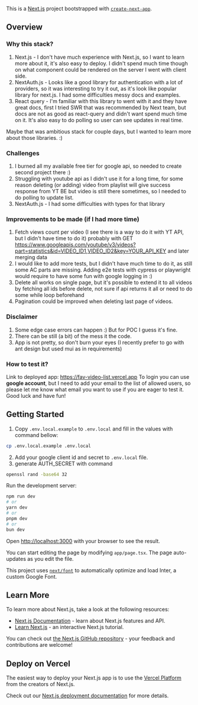 This is a [Next.js](https://nextjs.org/) project bootstrapped
with [`create-next-app`](https://github.com/vercel/next.js/tree/canary/packages/create-next-app).

## Overview

### Why this stack?

1. Next.js - I don't have much experience with Next.js, so I want to learn more about it, it's also easy to deploy. I
   didn't
   spend much time though on what component could be rendered on the server I went with client side.
2. NextAuth.js - Looks like a good library for authentication with a lot of providers, so it was interesting to try it
   out, as it's look like popular library for next.js. I had some difficulties messy docs and examples.
3. React query - I'm familiar with this library to went with it and they have great docs, first I tried SWR that was
   recommended by Next team, but docs are not as good as react-query and didn't want spend much time on it. It's also
   easy to do polling so user can see updates in real time.

Maybe that was ambitious stack for couple days, but I wanted to learn more about those libraries. :)

### Challenges

1. I burned all my available free tier for google api, so needed to create second project there :)
2. Struggling with youtube api as I didn't use it for a long time, for some reason deleting (or adding) video from
   playlist will
   give success response from YT BE but video is still there sometimes, so I needed to do polling to update list.
3. NextAuth.js - I had some difficulties with types for that library

### Improvements to be made (if I had more time)

1. Fetch views count per video (I see there is a way to do it with YT API, but I didn't have time to do it) probably
   with GET https://www.googleapis.com/youtube/v3/videos?part=statistics&id=VIDEO_ID1,VIDEO_ID2&key=YOUR_API_KEY and
   later merging data
2. I would like to add more tests, but I didn't have much time to do it, as still some AC parts are missing. Adding e2e
   tests with cypress or playwright would require to have some fun with google logging in :)
3. Delete all works on single page, but it's possible to extend it to all videos by fetching all ids before delete, not
   sure if api returns it all or need to do some while loop beforehand
4. Pagination could be improved when deleting last page of videos.

### Disclaimer

1. Some edge case errors can happen :) But for POC I guess it's fine.
2. There can be still (a bit) of the mess it the code.
3. App is not pretty, so don't burn your eyes (I recently prefer to go with ant design but used mui as in requirements)

### How to test it?

Link to deployed app: https://fav-video-list.vercel.app
To login you can use **google account**, but I need to add your email to the list of allowed users, so please let me know
what email you want to use if you are eager to test it. Good luck and have fun!

## Getting Started

1. Copy `.env.local.example` to `.env.local` and fill in the values with command bellow:

```bash
cp .env.local.example .env.local
```

2. Add your google client id and secret to `.env.local` file.
3. generate AUTH_SECRET with command

```bash
openssl rand -base64 32
```

Run the development server:

```bash
npm run dev
# or
yarn dev
# or
pnpm dev
# or
bun dev
```

Open [http://localhost:3000](http://localhost:3000) with your browser to see the result.

You can start editing the page by modifying `app/page.tsx`. The page auto-updates as you edit the file.

This project uses [`next/font`](https://nextjs.org/docs/basic-features/font-optimization) to automatically optimize and
load Inter, a custom Google Font.

## Learn More

To learn more about Next.js, take a look at the following resources:

- [Next.js Documentation](https://nextjs.org/docs) - learn about Next.js features and API.
- [Learn Next.js](https://nextjs.org/learn) - an interactive Next.js tutorial.

You can check out [the Next.js GitHub repository](https://github.com/vercel/next.js/) - your feedback and contributions
are welcome!

## Deploy on Vercel

The easiest way to deploy your Next.js app is to use
the [Vercel Platform](https://vercel.com/new?utm_medium=default-template&filter=next.js&utm_source=create-next-app&utm_campaign=create-next-app-readme)
from the creators of Next.js.

Check out our [Next.js deployment documentation](https://nextjs.org/docs/deployment) for more details.
